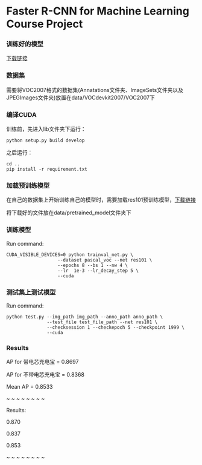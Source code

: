 # Faster R-CNN for Machine Learning Course Project

### 训练好的模型
[下载链接](https://www.dropbox.com/s/ut45d7pfv6po4rx/faster_rcnn_1_5_1999.pth?dl=0)

### 数据集
需要将VOC2007格式的数据集(Annatations文件夹、ImageSets文件夹以及JPEGImages文件夹)放置在data/VOCdevkit2007/VOC2007下

### 编译CUDA
训练前，先进入lib文件夹下运行：

`python setup.py build develop`

之后运行：
```
cd ..
pip install -r requirement.txt
```
### 加载预训练模型
在自己的数据集上开始训练自己的模型时，需要加载res101预训练模型，[下载链接](https://www.dropbox.com/s/rr0pkuzinjeurwx/resnet101_caffe.pth?dl=0)

将下载好的文件放在data/pretrained_model文件夹下

### 训练模型
Run command:
```
CUDA_VISIBLE_DEVICES=0 python trainval_net.py \
                   --dataset pascal_voc --net res101 \
                   --epochs 8 --bs 1 --nw 4 \
                   --lr  1e-3 --lr_decay_step 5 \
                   --cuda
```

### 测试集上测试模型
Run command:
```
python test.py --img_path img_path --anno_path anno_path \
               --test_file test_file_path --net res101 \
               --checksession 1 --checkepoch 5 --checkpoint 1999 \
               --cuda
```

### Results
AP for 带电芯充电宝 = 0.8697

AP for 不带电芯充电宝 = 0.8368

Mean AP = 0.8533

~ ~ ~ ~ ~ ~ ~ ~

Results:

0.870

0.837

0.853

~ ~ ~ ~ ~ ~ ~ ~



